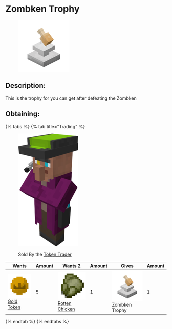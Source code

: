 # Zombken Trophy

<figure><img src="https://github.com/ItsMePok/PFE/blob/wikiAssets/blockRenders/ZombkenTrophy.png?raw=true" alt=""><figcaption></figcaption></figure>

## Description:

&#x20;    This is the trophy for you can get after defeating the Zombken

## Obtaining:

{% tabs %}
{% tab title="Trading" %}


<figure><img src="https://github.com/ItsMePok/PFE/blob/wikiAssets/Entity/token_trader.png?raw=true" alt="" width="188"><figcaption><p>Sold By the <a href="../../mobs/traders/token-trader.md">Token Trader</a></p></figcaption></figure>

<table><thead><tr><th>Wants</th><th data-type="number">Amount</th><th>Wants 2</th><th data-type="number">Amount</th><th>Gives</th><th data-type="number">Amount</th></tr></thead><tbody><tr><td><a href="../../items/currency/tokens/gold-token.md"><img src="https://github.com/ItsMePok/PFE/blob/wikiAssets/wikiMain/gold_token.png?raw=true" alt="" data-size="line">Gold Token</a></td><td>5</td><td><a href="../../items/boss-drops/rotten-chicken.md"><img src="https://github.com/ItsMePok/PFE/blob/wikiAssets/wikiMain/rotten_chicken.png?raw=true" alt="" data-size="line">Rotten Chicken</a></td><td>1</td><td><img src="https://github.com/ItsMePok/PFE/blob/wikiAssets/blockRenders/ZombkenTrophy.png?raw=true" alt="" data-size="line">Zombken Trophy</td><td>1</td></tr></tbody></table>
{% endtab %}
{% endtabs %}

